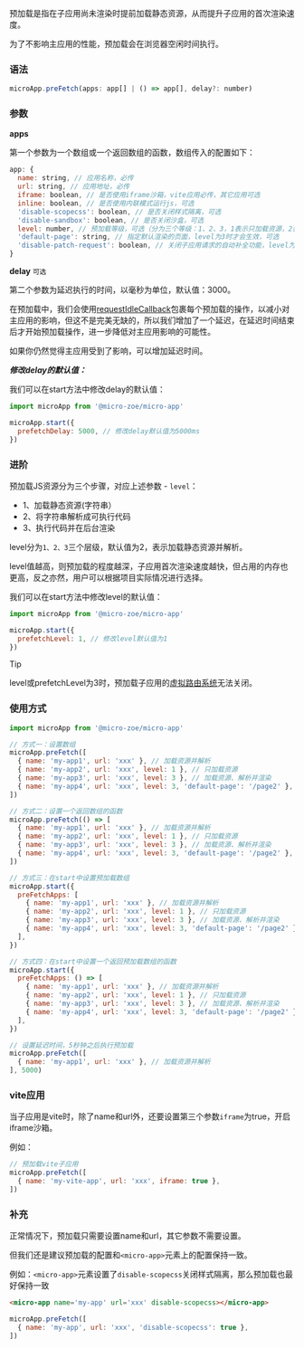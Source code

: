 预加载是指在子应用尚未渲染时提前加载静态资源，从而提升子应用的首次渲染速度。

为了不影响主应用的性能，预加载会在浏览器空闲时间执行。

### 语法
```js
microApp.preFetch(apps: app[] | () => app[], delay?: number)
```
### 参数
**apps**

第一个参数为一个数组或一个返回数组的函数，数组传入的配置如下：
```js
app: {
  name: string, // 应用名称，必传
  url: string, // 应用地址，必传
  iframe: boolean, // 是否使用iframe沙箱，vite应用必传，其它应用可选
  inline: boolean, // 是否使用内联模式运行js，可选
  'disable-scopecss': boolean, // 是否关闭样式隔离，可选
  'disable-sandbox': boolean, // 是否关闭沙盒，可选
  level: number, // 预加载等级，可选（分为三个等级：1、2、3，1表示只加载资源，2表示加载并解析，3表示加载解析并渲染，默认为2）
  'default-page': string, // 指定默认渲染的页面，level为3时才会生效，可选
  'disable-patch-request': boolean, // 关闭子应用请求的自动补全功能，level为3时才会生效，可选
}
```

**delay** `可选`

第二个参数为延迟执行的时间，以毫秒为单位，默认值：3000。

在预加载中，我们会使用[requestIdleCallback](https://developer.mozilla.org/zh-CN/docs/Web/API/Window/requestIdleCallback)包裹每个预加载的操作，以减小对主应用的影响，但这不是完美无缺的，所以我们增加了一个延迟，在延迟时间结束后才开始预加载操作，进一步降低对主应用影响的可能性。

如果你仍然觉得主应用受到了影响，可以增加延迟时间。

***修改delay的默认值：***

我们可以在start方法中修改delay的默认值：
```js
import microApp from '@micro-zoe/micro-app'

microApp.start({
  prefetchDelay: 5000, // 修改delay默认值为5000ms
})
```


### 进阶
预加载JS资源分为三个步骤，对应上述参数 - `level`：
- 1、加载静态资源(字符串）
- 2、将字符串解析成可执行代码 
- 3、执行代码并在后台渲染

level分为`1、2、3`三个层级，默认值为2，表示加载静态资源并解析。

level值越高，则预加载的程度越深，子应用首次渲染速度越快，但占用的内存也更高，反之亦然，用户可以根据项目实际情况进行选择。

我们可以在start方法中修改level的默认值：
```js
import microApp from '@micro-zoe/micro-app'

microApp.start({
  prefetchLevel: 1, // 修改level默认值为1
})
```

> [!TIP]
> level或prefetchLevel为3时，预加载子应用的[虚拟路由系统](/zh-cn/router)无法关闭。

### 使用方式
```js
import microApp from '@micro-zoe/micro-app'

// 方式一：设置数组
microApp.preFetch([
  { name: 'my-app1', url: 'xxx' }, // 加载资源并解析
  { name: 'my-app2', url: 'xxx', level: 1 }, // 只加载资源
  { name: 'my-app3', url: 'xxx', level: 3 }, // 加载资源、解析并渲染
  { name: 'my-app4', url: 'xxx', level: 3, 'default-page': '/page2' }, // 加载资源、解析并渲染子应用的page2页面
])

// 方式二：设置一个返回数组的函数
microApp.preFetch(() => [
  { name: 'my-app1', url: 'xxx' }, // 加载资源并解析
  { name: 'my-app2', url: 'xxx', level: 1 }, // 只加载资源
  { name: 'my-app3', url: 'xxx', level: 3 }, // 加载资源、解析并渲染
  { name: 'my-app4', url: 'xxx', level: 3, 'default-page': '/page2' }, // 加载资源、解析并渲染子应用的page2页面
])

// 方式三：在start中设置预加载数组
microApp.start({
  preFetchApps: [
    { name: 'my-app1', url: 'xxx' }, // 加载资源并解析
    { name: 'my-app2', url: 'xxx', level: 1 }, // 只加载资源
    { name: 'my-app3', url: 'xxx', level: 3 }, // 加载资源、解析并渲染
    { name: 'my-app4', url: 'xxx', level: 3, 'default-page': '/page2' }, // 加载资源、解析并渲染子应用的page2页面
  ],
})

// 方式四：在start中设置一个返回预加载数组的函数
microApp.start({
  preFetchApps: () => [
    { name: 'my-app1', url: 'xxx' }, // 加载资源并解析
    { name: 'my-app2', url: 'xxx', level: 1 }, // 只加载资源
    { name: 'my-app3', url: 'xxx', level: 3 }, // 加载资源、解析并渲染
    { name: 'my-app4', url: 'xxx', level: 3, 'default-page': '/page2' }, // 加载资源、解析并渲染子应用的page2页面
  ],
})

// 设置延迟时间，5秒钟之后执行预加载
microApp.preFetch([
  { name: 'my-app1', url: 'xxx' }, // 加载资源并解析
], 5000)
```

### vite应用
当子应用是vite时，除了name和url外，还要设置第三个参数`iframe`为true，开启iframe沙箱。

例如：
```js
// 预加载vite子应用
microApp.preFetch([
  { name: 'my-vite-app', url: 'xxx', iframe: true },
])
```

### 补充
正常情况下，预加载只需要设置name和url，其它参数不需要设置。

但我们还是建议预加载的配置和`<micro-app>`元素上的配置保持一致。

例如：`<micro-app>`元素设置了`disable-scopecss`关闭样式隔离，那么预加载也最好保持一致

```html
<micro-app name='my-app' url='xxx' disable-scopecss></micro-app>
```
```js
microApp.preFetch([
  { name: 'my-app', url: 'xxx', 'disable-scopecss': true },
])
```

